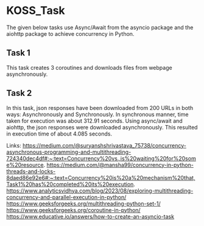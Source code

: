 # KOSS_Task
The given below tasks use Async/Await from the asyncio package and the aiohttp package to achieve concurrency in Python. 
## Task 1
This task creates 3 coroutines and downloads files from webpage asynchronously.
## Task 2
In this task, json responses have been downloaded from 200 URLs in both ways: Asynchronously and Synchronously.
In synchronous manner, time taken for execution was about 312.91 seconds.
Using async/await and aiohttp, the json responses were downloaded asynchronously. This resulted in execution time of about 4.085 seconds.

Links:
https://medium.com/@suryanshshrivastava_75738/concurrency-asynchronous-programming-and-multithreading-724340dec4df#:~:text=Concurrency%20vs.,is%20waiting%20for%20some%20resource.
https://medium.com/@mansha99/concurrency-in-python-threads-and-locks-8daed86e92e6#:~:text=Concurrency%20is%20a%20mechanism%20that,Task1%20has%20completed%20its%20execution.
https://www.analyticsvidhya.com/blog/2023/08/exploring-multithreading-concurrency-and-parallel-execution-in-python/
https://www.geeksforgeeks.org/multithreading-python-set-1/
https://www.geeksforgeeks.org/coroutine-in-python/
https://www.educative.io/answers/how-to-create-an-asyncio-task
